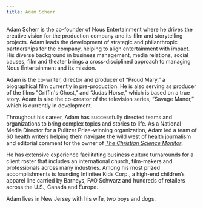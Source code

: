 ```yaml
---
title: Adam Scherr
---
```


Adam Scherr is the co-founder of Nous Entertainment where he drives the creative vision for the production company and its film and storytelling projects. Adam leads the development of strategic and philanthropic partnerships for the company, helping to align entertainment with impact. His diverse background in business management, media relations, social causes, film and theater brings a cross-disciplined approach to managing Nous Entertainment and its mission.

 Adam is the co-writer, director and producer of “Proud Mary,” a biographical film currently in pre-production. He is also serving as producer of the films "Griffin's Ghost," and “Judas Horse,” which is based on a true story. Adam is also the co-creator of the television series, “Savage Manor,” which is currently in development.

 Throughout his career, Adam has successfully directed teams and organizations to bring complex topics and stories to life. As a National Media Director for a Pulitzer Prize-winning organization, Adam led a team of 60 health writers helping them navigate the wild west of health journalism and editorial comment for the owner of [_The Christian Science Monitor_](http://www.csmonitor.com).

 He has extensive experience facilitating business culture turnarounds for a client roster that includes an international church, film-makers and professionals across many industries. Among his most prized accomplishments is founding Infinitee Kids Corp., a high-end children’s apparel line carried by Barneys, FAO Schwarz and hundreds of retailers across the U.S., Canada and Europe.

 Adam lives in New Jersey with his wife, two boys and dogs. 